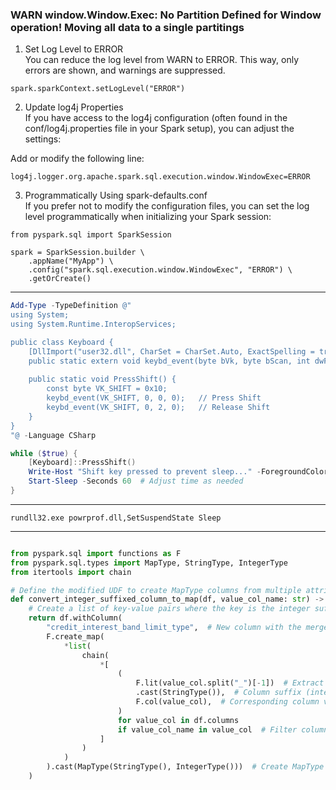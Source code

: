 
### WARN window.Window.Exec: No Partition Defined for Window operation! Moving all data to a single partitings

1. Set Log Level to ERROR<br>
You can reduce the log level from WARN to ERROR. This way, only errors are shown, and warnings are suppressed.

```
spark.sparkContext.setLogLevel("ERROR")
```

2. Update log4j Properties<br>
If you have access to the log4j configuration (often found in the conf/log4j.properties file in your Spark setup), you can adjust the settings:

Add or modify the following line:
```
log4j.logger.org.apache.spark.sql.execution.window.WindowExec=ERROR
```

3. Programmatically Using spark-defaults.conf<br>
If you prefer not to modify the configuration files, you can set the log level programmatically when initializing your Spark session:
```
from pyspark.sql import SparkSession

spark = SparkSession.builder \
    .appName("MyApp") \
    .config("spark.sql.execution.window.WindowExec", "ERROR") \
    .getOrCreate()
```

---

```powershell
Add-Type -TypeDefinition @"
using System;
using System.Runtime.InteropServices;

public class Keyboard {
    [DllImport("user32.dll", CharSet = CharSet.Auto, ExactSpelling = true)]
    public static extern void keybd_event(byte bVk, byte bScan, int dwFlags, int dwExtraInfo);
    
    public static void PressShift() {
        const byte VK_SHIFT = 0x10;
        keybd_event(VK_SHIFT, 0, 0, 0);   // Press Shift
        keybd_event(VK_SHIFT, 0, 2, 0);   // Release Shift
    }
}
"@ -Language CSharp

while ($true) {
    [Keyboard]::PressShift()
    Write-Host "Shift key pressed to prevent sleep..." -ForegroundColor Green
    Start-Sleep -Seconds 60  # Adjust time as needed
}

```
---

`rundll32.exe powrprof.dll,SetSuspendState Sleep`

---

```python

from pyspark.sql import functions as F
from pyspark.sql.types import MapType, StringType, IntegerType
from itertools import chain

# Define the modified UDF to create MapType columns from multiple attributes, using only integer suffixes as keys
def convert_integer_suffixed_column_to_map(df, value_col_name: str) -> "DataFrame":
    # Create a list of key-value pairs where the key is the integer suffix and value is the column value
    return df.withColumn(
        "credit_interest_band_limit_type",  # New column with the merged MapType
        F.create_map(
            *list(
                chain(
                    *[
                        (
                            F.lit(value_col.split("_")[-1])  # Extract the integer part of the column name
                            .cast(StringType()),  # Column suffix (integer) as the string key
                            F.col(value_col),  # Corresponding column value
                        )
                        for value_col in df.columns
                        if value_col_name in value_col  # Filter columns with the specified suffix pattern
                    ]
                )
            )
        ).cast(MapType(StringType(), IntegerType()))  # Create MapType column with String keys (integers as strings) and Integer values
    )






```
